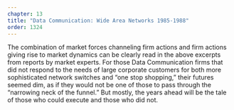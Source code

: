 ```yaml
---
chapter: 13
title: "Data Communication: Wide Area Networks 1985-1988"
order: 1324
---
```


The combination of market forces channeling firm actions and firm actions giving rise to market dynamics can be clearly read in the above excerpts from reports by market experts. For those Data Communication firms that did not respond to the needs of large corporate customers for both more sophisticated network switches and “one stop shopping,” their futures seemed dim, as if they would not be one of those to pass through the “narrowing neck of the funnel.” But mostly, the years ahead will be the tale of those who could execute and those who did not.
